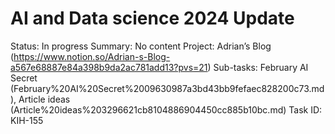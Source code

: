 # AI and Data science 2024 Update

Status: In progress
Summary: No content
Project: Adrian’s Blog (https://www.notion.so/Adrian-s-Blog-a567e68887e84a398b9da2ac781add13?pvs=21)
Sub-tasks: February AI Secret (February%20AI%20Secret%2009630987a3bd43bb9fefaec828200c73.md), Article ideas (Article%20ideas%203296621cb8104886904450cc885b10bc.md)
Task ID: KIH-155
